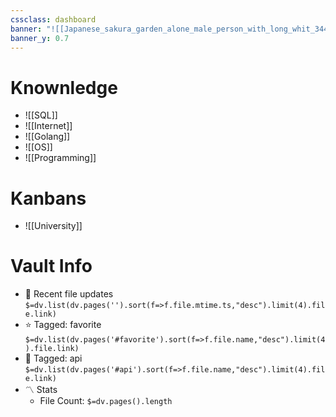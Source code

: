 ```yaml
---
cssclass: dashboard
banner: "![[Japanese_sakura_garden_alone_male_person_with_long_whit_344d6a80-4a9d-49ae-80ad-1b8b4d19b397.png]]"
banner_y: 0.7
---
```


# Knownledge

- ![[SQL]]
- ![[Internet]]
- ![[Golang]]
- ![[OS]]
- ![[Programming]]

# Kanbans

- ![[University]]

# Vault Info
- 📂 Recent file updates
 `$=dv.list(dv.pages('').sort(f=>f.file.mtime.ts,"desc").limit(4).file.link)`
- ⭐ Tagged: favorite 
 `$=dv.list(dv.pages('#favorite').sort(f=>f.file.name,"desc").limit(4).file.link)`
- 🤖 Tagged: api 
 `$=dv.list(dv.pages('#api').sort(f=>f.file.name,"desc").limit(4).file.link)`
- 〽️ Stats
	-  File Count: `$=dv.pages().length`
